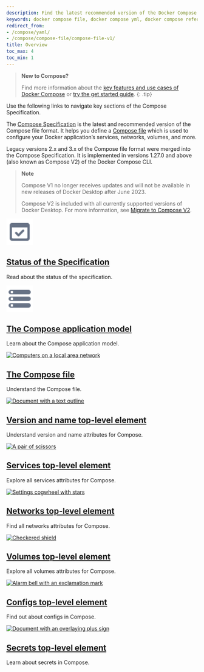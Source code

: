 ```yaml
---
description: Find the latest recommended version of the Docker Compose file format for defining multi-container applications.
keywords: docker compose file, docker compose yml, docker compose reference, docker compose cmd, docker compose user, docker compose image, yaml spec, docker compose syntax, yaml specification, docker compose specification
redirect_from:
- /compose/yaml/
- /compose/compose-file/compose-file-v1/
title: Overview
toc_max: 4
toc_min: 1
---
```

>**New to Compose?**
>
> Find more information about the [key features and use cases of Docker Compose](../features-uses.md) or [try the get started guide](../gettingstarted.md).
{: .tip}

Use the following links to navigate key sections of the Compose Specification. 

The [Compose Specification](https://github.com/compose-spec/compose-spec/blob/master/spec.md) is the latest and recommended version of the Compose file format. It helps you define a [Compose file](03-compose-file.md) which is used to configure your Docker application’s services, networks, volumes, and more.

Legacy versions 2.x and 3.x of the Compose file format were merged into the Compose Specification. It is  implemented in versions 1.27.0 and above (also known as Compose V2) of the Docker Compose CLI.

> **Note**
>
> Compose V1 no longer receives updates and will not be available in new releases of Docker Desktop after June 2023.
>
> Compose V2 is included with all currently supported versions of Docker Desktop.
> For more information, see [Migrate to Compose V2](/compose/migrate).


<div class="component-container">
  <!--start row-->
  <div class="row">
    <div class="col-xs-12 col-sm-12 col-md-12 col-lg-4 block">
      <div class="component">
        <div class="component-icon">
          <a href= "/compose/compose-file/01-status/"><img src="/assets/images/engine-api.svg" alt="Arrow pointing downwards" width="70px" height="70px"></a>
        </div>
        <h2><a href= "/compose/compose-file/01-status/">Status of the Specification</a></h2>
        <p>Read about the status of the specification.</p>
      </div>
    </div>
    <div class="col-xs-12 col-sm-12 col-md-12 col-lg-4 block">
      <div class="component">
        <div class="component-icon">
          <a href= "/compose/compose-file/02-model/"><img src="/assets/images/storage.svg" alt="Data disks" width="70px" height="70px"></a>
        </div>
        <h2><a href= "/compose/compose-file/02-model/">The Compose application model</a></h2>
        <p>Learn about the Compose application model.</p>
      </div>
    </div>
    <div class="col-xs-12 col-sm-12 col-md-12 col-lg-4 block">
      <div class="component">
        <div class="component-icon">
          <a href= "/compose/compose-file/03-compose-file/"><img src="/assets/images/build-multi-platform.svg" alt="Computers on a local area network" width="70px" height="70px"></a>
        </div>
        <h2><a href= "/compose/compose-file/03-compose-file/">The Compose file</a></h2>
        <p>Understand the Compose file.</p>
      </div>
    </div>
  </div>
  <!--start row-->
  <div class="row">
    <div class="col-xs-12 col-sm-12 col-md-12 col-lg-4 block">
      <div class="component">
        <div class="component-icon">
          <a href= "/compose/compose-file/04-version-and-name/"><img src="/assets/images/engine-logging.svg" alt="Document with a text outline" width="70px" height="70px"></a>
        </div>
        <h2><a href= "/compose/compose-file/04-version-and-name/">Version and name top-level element</a></h2>
        <p>Understand version and name attributes for Compose.</p>
      </div>
    </div>
    <div class="col-xs-12 col-sm-12 col-md-12 col-lg-4 block">
      <div class="component">
        <div class="component-icon">
          <a href= "/compose/compose-file/05-services/"><img src="/assets/images/build-configure-buildkit.svg" alt="A pair of scissors" width="70px" height="70px"></a>
        </div>
        <h2><a href= "/compose/compose-file/05-services/">Services top-level element</a></h2>
        <p>Explore all services attributes for Compose.</p>
      </div>
    </div>
    <div class="col-xs-12 col-sm-12 col-md-12 col-lg-4 block">
      <div class="component">
        <div class="component-icon">
          <a href= "/compose/compose-file/06-networks/"><img src="/assets/images/engine-networking.svg" alt="Settings cogwheel with stars" width="70px" height="70px"></a>
        </div>
        <h2><a href= "/compose/compose-file/06-networks/">Networks top-level element</a></h2>
        <p>Find all networks attributes for Compose.</p>
      </div>
    </div>
  </div>
  <!--start row-->
  <div class="row">
    <div class="col-xs-12 col-sm-12 col-md-12 col-lg-4 block">
      <div class="component">
        <div class="component-icon">
          <a href= "/compose/compose-file/07-volumes/"><img src="/assets/images/engine-storage.svg" alt="Checkered shield" width="70px" height="70px"></a>
        </div>
        <h2><a href= "/compose/compose-file/07-volumes/">Volumes top-level element</a></h2>
        <p>Explore all volumes attributes for Compose.</p>
      </div>
    </div>
    <div class="col-xs-12 col-sm-12 col-md-12 col-lg-4 block">
      <div class="component">
        <div class="component-icon">
          <a href= "/compose/compose-file/08-configs/"><img src="/assets/images/engine-configure-daemon.svg" alt="Alarm bell with an exclamation mark" width="70px" height="70px"></a>
        </div>
        <h2><a href= "/compose/compose-file/08-configs/">Configs top-level element</a></h2>
        <p>Find out about configs in Compose.</p>
      </div>
    </div>
    <div class="col-xs-12 col-sm-12 col-md-12 col-lg-4 block">
      <div class="component">
        <div class="component-icon">
          <a href= "/compose/compose-file/09-secrets/"><img src="/assets/images/lock.svg" alt="Document with an overlaying plus sign" width="70px" height="70px"></a>
        </div>
        <h2><a href= "/compose/compose-file/09-secrets/">Secrets top-level element</a></h2>
        <p>Learn about secrets in Compose.</p>
      </div>
    </div>
  </div>
</div>